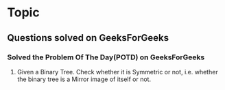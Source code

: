 # Topic

## Questions solved on GeeksForGeeks

### Solved the Problem Of The Day(POTD) on GeeksForGeeks

1. Given a Binary Tree. Check whether it is Symmetric or not, i.e. whether the binary tree is a Mirror image of itself or not.